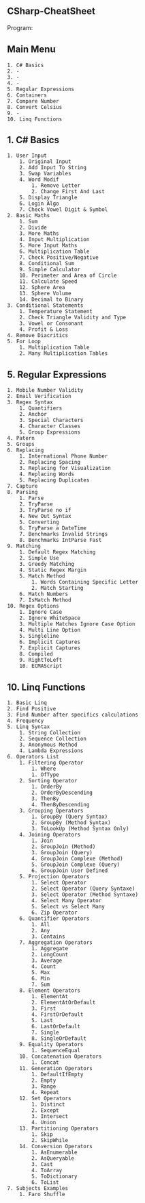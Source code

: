 ## CSharp-CheatSheet

Program:
## Main Menu
    1. C# Basics
    2. -
    3. -
    4. -
    5. Regular Expressions
    6. Containers
    7. Compare Number
    8. Convert Celsius
    9. -
    10. Linq Functions

## 1. C# Basics
    1. User Input
        1. Original Input
        2. Add Input To String
        3. Swap Variables
        4. Word Modif
            1. Remove Letter
            2. Change First And Last
        5. Display Triangle
        6. Login Algo
        7. Check Vowel Digit & Symbol
    2. Basic Maths
        1. Sum
        2. Divide
        3. More Maths
        4. Input Multiplication
        5. More Input Maths
        6. Multiplication Table
        7. Check Positive/Negative
        8. Conditional Sum
        9. Simple Calculator
        10. Perimeter and Area of Circle
        11. Calculate Speed
        12. Sphere Area
        13. Sphere Volume
        14. Decimal to Binary
    3. Conditional Statements
        1. Temperature Statement
        2. Check Triangle Validity and Type
        3. Vowel or Consonant
        4. Profit & Loss
    4. Remove Diacritics
    5. For Loop
        1. Multiplication Table
        2. Many Multiplication Tables


## 5. Regular Expressions
    1. Mobile Number Validity
    2. Email Verification
    3. Regex Syntax
        1. Quantifiers
        2. Anchor
        3. Special Characters
        4. Character Classes
        5. Group Expressions
    4. Patern
    5. Groups
    6. Replacing
        1. International Phone Number
        2. Replacing Spacing
        3. Replacing for Visualization
        4. Replacing Words
        5. Replacing Duplicates
    7. Capture
    8. Parsing
        1. Parse
        2. TryParse
        3. TryParse no if
        4. New Out Syntax
        5. Converting
        6. TryParse a DateTime
        7. Benchmarks Invalid Strings
        8. Benchmarks IntParse Fast
    9. Matching
        1. Default Regex Matching
        2. Simple Use
        3. Greedy Matching
        4. Static Regex Margin
        5. Match Method
            1. Words Containing Specific Letter
            2. Match Starting
        6. Match Numbers
        7. IsMatch Method
    10. Regex Options
        1. Ignore Case
        2. Ignore WhiteSpace
        3. Multiple Matches Ignore Case Option
        4. Multi Line Option
        5. Singleline
        6. Implicit Captures
        7. Explicit Captures
        8. Compiled
        9. RightToLeft
        10. ECMAScript

## 10. Linq Functions
    1. Basic Linq
    2. Find Positive
    3. Find Number after specifics calculations
    4. Frequency
    5. Linq Syntax
        1. String Collection
        2. Sequence Collection
        3. Anonymous Method
        4. Lambda Expressions
    6. Operators List
        1. Filtering Operator
            1. Where
            1. OfType
        2. Sorting Operator
            1. OrderBy
            2. OrderByDescending
            3. ThenBy
            4. ThenByDescending
        3. Grouping Operators
            1. GroupBy (Query Syntax)
            2. GroupBy (Method Syntax)
            3. ToLookUp (Method Syntax Only)
        4. Joining Operators
            1. Join
            2. GroupJoin (Method)
            3. GroupJoin (Query)
            4. GroupJoin Complexe (Method)
            5. GroupJoin Complexe (Query)
            6. GroupJoin User Defined
        5. Projection Operators
            1. Select Operator
            2. Select Operator (Query Syntaxe)
            3. Select Operator (Method Syntaxe)
            4. Select Many Operator
            5. Select vs Select Many
            6. Zip Operator
        6. Quantifier Operators
            1. All
            2. Any
            3. Contains
        7. Aggregation Operators
            1. Aggregate
            2. LongCount
            3. Average
            4. Count
            5. Max
            6. Min
            7. Sum
        8. Element Operators
            1. ElementAt
            2. ElementAtOrDefault
            3. First
            4. FirstOrDefault
            5. Last
            6. LastOrDefault
            7. Single
            8. SingleOrDefault
        9. Equality Operators
            1. SequenceEqual
        10. Concatenation Operators
            1. Concat
        11. Generation Operators
            1. DefaultIfEmpty
            2. Empty
            3. Range
            4. Repeat
        12. Set Operators
            1. Distinct
            2. Except
            3. Intersect
            4. Union
        13. Partitioning Operators
            1. Skip
            2. SkipWhile
        14. Conversion Operators
            1. AsEnumerable
            2. AsQueryable
            3. Cast
            4. ToArray
            5. ToDictionary
            6. ToList
    7. Subjects Examples
        1. Faro Shuffle
